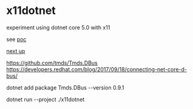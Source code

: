 # x11dotnet

experiment using dotnet core 5.0 with x11

see [poc](./poc.md)

[next up](./main.c) 


https://github.com/tmds/Tmds.DBus
https://developers.redhat.com/blog/2017/09/18/connecting-net-core-d-bus/

dotnet add package Tmds.DBus --version 0.9.1

dotnet run --project ./x11dotnet